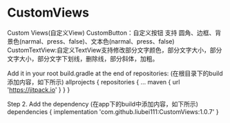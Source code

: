 # CustomViews

Custom Views(自定义View)
CustomButton：自定义按钮 支持 圆角、边框、背景色(narmal、press、false)、文本色(narmal、press、false)
CustomTextView:自定义TextView支持修改部分文字颜色，部分文字大小，部分文字大小，部分文字下划线，删除线，部分斜体，加粗。



Add it in your root build.gradle at the end of repositories:
(在根目录下的build添加内容，如下所示)
allprojects {
	repositories {
		...
		maven { url 'https://jitpack.io' }
	}
}

Step 2. Add the dependency
(在app下的build中添加内容，如下所示)
dependencies {
	implementation 'com.github.liubei111:CustomViews:1.0.7'
}

